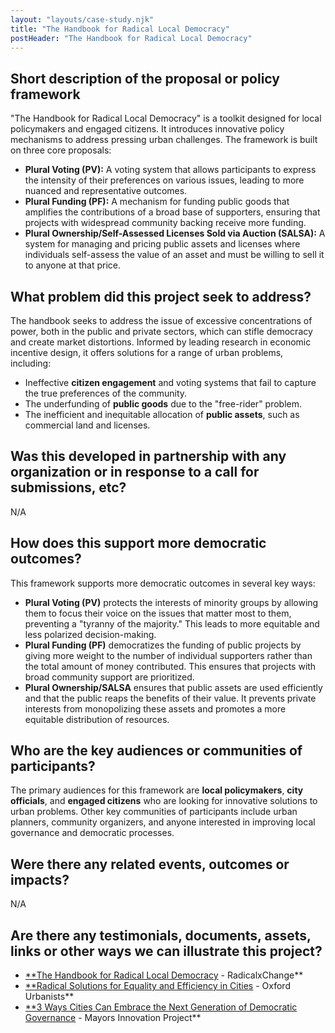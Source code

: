```yaml
---
layout: "layouts/case-study.njk"
title: "The Handbook for Radical Local Democracy"
postHeader: "The Handbook for Radical Local Democracy"
---
```


## Short description of the proposal or policy framework

"The Handbook for Radical Local Democracy" is a toolkit designed for local policymakers and engaged citizens. It introduces innovative policy mechanisms to address pressing urban challenges. The framework is built on three core proposals:

- **Plural Voting (PV):** A voting system that allows participants to express the intensity of their preferences on various issues, leading to more nuanced and representative outcomes.
- **Plural Funding (PF):** A mechanism for funding public goods that amplifies the contributions of a broad base of supporters, ensuring that projects with widespread community backing receive more funding.
- **Plural Ownership/Self-Assessed Licenses Sold via Auction (SALSA):** A system for managing and pricing public assets and licenses where individuals self-assess the value of an asset and must be willing to sell it to anyone at that price.

## What problem did this project seek to address?

The handbook seeks to address the issue of excessive concentrations of power, both in the public and private sectors, which can stifle democracy and create market distortions. Informed by leading research in economic incentive design, it offers solutions for a range of urban problems, including:

- Ineffective **citizen engagement** and voting systems that fail to capture the true preferences of the community.
- The underfunding of **public goods** due to the "free-rider" problem.
- The inefficient and inequitable allocation of **public assets**, such as commercial land and licenses.

## Was this developed in partnership with any organization or in response to a call for submissions, etc?

N/A

## How does this support more democratic outcomes?

This framework supports more democratic outcomes in several key ways:

- **Plural Voting (PV)** protects the interests of minority groups by allowing them to focus their voice on the issues that matter most to them, preventing a "tyranny of the majority." This leads to more equitable and less polarized decision-making.
- **Plural Funding (PF)** democratizes the funding of public projects by giving more weight to the number of individual supporters rather than the total amount of money contributed. This ensures that projects with broad community support are prioritized.
- **Plural Ownership/SALSA** ensures that public assets are used efficiently and that the public reaps the benefits of their value. It prevents private interests from monopolizing these assets and promotes a more equitable distribution of resources.

## Who are the key audiences or communities of participants?

The primary audiences for this framework are **local policymakers**, **city officials**, and **engaged citizens** who are looking for innovative solutions to urban problems. Other key communities of participants include urban planners, community organizers, and anyone interested in improving local governance and democratic processes.

## Were there any related events, outcomes or impacts?

N/A

## Are there any testimonials, documents, assets, links or other ways we can illustrate this project?

- [**The Handbook for Radical Local Democracy](https://www.radicalxchange.org/updates/papers/The_Handbook_for_Radical_Local_Democracy.pdf) - RadicalxChange**
- [**Radical Solutions for Equality and Efficiency in Cities](https://www.oxfordurbanists.com/magazine/2020/1/31/radical-solutions-for-equality-and-efficiency-in-cities) - Oxford Urbanists**
- [**3 Ways Cities Can Embrace the Next Generation of Democratic Governance](https://mayorsinnovation.org/2021/02/11/3-ways-cities-can-embrace-the-next-generation-of-democratic-governance/) - Mayors Innovation Project**